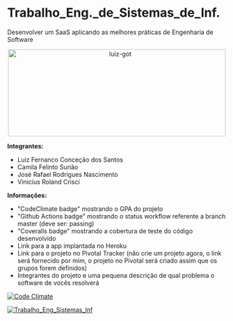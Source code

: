 # Trabalho_Eng._de_Sistemas_de_Inf.
Desenvolver um SaaS aplicando as melhores práticas de Engenharia de Software


<div align="center">
 <img alt="luiz-got" height="200" width="500" src="https://media.giphy.com/media/UehcPssUfgQUM/giphy.gif">
</div>


<b>Integrantes:</b> 

<ul>
 <li>Luiz Fernanco Conceção dos Santos</li>
 <li>Camila Felinto Surião</li>
 <li>José Rafael Rodrigues Nascimento</li>
 <li>Vinicius Roland Crisci</li>
</ul>

<b>Informações:</b> 

<ul>
 <li>"CodeClimate badge" mostrando o GPA do projeto</li>
 <li>"Github Actions badge" mostrando o status workflow referente a branch master (deve ser: passing)</li>
 <li>"Coveralls badge" mostrando a cobertura de teste do código desenvolvido</li>
 <li>Link para a app implantada no Heroku</li>
 <li>Link para o projeto no Pivotal Tracker (não crie um projeto agora, o link será fornecido por mim, o projeto no Pivotal será criado assim que os grupos forem definidos)</li>
 <li>Integrantes do projeto e uma pequena descrição de qual problema o software de vocês resolverá</li>
</ul>


[![Code Climate](https://codeclimate.com/github/LuizFernando4186/Trabalho_Eng_de_Sistemas_de_Inf/badges/gpa.svg)](https://codeclimate.com/github/LuizFernando4186/Trabalho_Eng_de_Sistemas_de_Inf)

[![Trabalho_Eng_Sistemas_Inf](https://github.com/LuizFernando4186/Trabalho_Eng_de_Sistemas_de_Inf/actions/workflows/main.yml/badge.svg)](https://github.com/LuizFernando4186/Trabalho_Eng_de_Sistemas_de_Inf/actions/workflows/main.yml)
